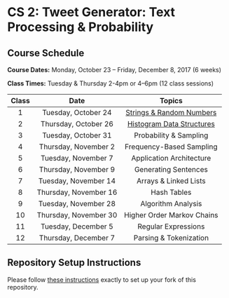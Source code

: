 # CS 2: Tweet Generator: Text Processing & Probability

## Course Schedule

**Course Dates:** Monday, October 23 – Friday, December 8, 2017 (6 weeks)

**Class Times:** Tuesday & Thursday 2-4pm or 4–6pm (12 class sessions)


| Class |         Date          |                  Topics                  |
|:-----:|:---------------------:|:----------------------------------------:|
|   1   |  Tuesday, October 24  | [Strings & Random Numbers](Class1.md)    |
|   2   | Thursday, October 26  | [Histogram Data Structures](Class2.md)   |
|   3   |  Tuesday, October 31  | Probability & Sampling      |
|   4   | Thursday, November 2  | Frequency-Based Sampling    |
|   5   |  Tuesday, November 7  | Application Architecture    |
|   6   | Thursday, November 9  | Generating Sentences        |
|   7   |  Tuesday, November 14 | Arrays & Linked Lists       |
|   8   | Thursday, November 16 | Hash Tables                 |
|   9   |  Tuesday, November 28 | Algorithm Analysis          |
|  10   | Thursday, November 30 | Higher Order Markov Chains |
|  11   |  Tuesday, December 5  | Regular Expressions        |
|  12   | Thursday, December 7  | Parsing & Tokenization     |


## Repository Setup Instructions

Please follow [these instructions](Setup.md) exactly to set up your fork of this repository.
